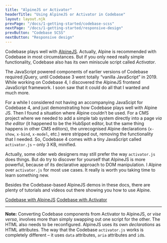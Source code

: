 ```yaml
---
title: "AlpineJS or Activator"
headerTitle: "Using AlpineJS or Activator in Codebase"
layout: layout.njk
prevPage: "/docs/1-getting-started/codebase-scss"
nextPage: "/docs/1-getting-started/responsive-design"
prevButton: "Codebase SCSS"
nextButton: "Responsive design"
---
```


<p class="t-lg t-thin">Codebase plays well with <a href="https://github.com/alpinejs/alpine">AlpineJS</a>. Actually, Alpine is recommended with Codebase in most circumstances. But if you only need really simple functionality, Codebase also has its own miniscule script called <em>Activator</em>.</p>

The JavaScript powered components of earlier versions of Codebase required jQuery, until Codebase 3 went totally “vanilla JavaScript” in 2019. While working on Codebase 4, I discovered the AlpineJS frontend JavaScript framework. I soon saw that it could do all that I wanted and much more.

For a while I considered not having an accompanying JavaScipt for Codebase 4, and just demonstrating how Codebase plays well with Alpine JS. Then I found a situation where Alpine couldn’t be used. For a CMS project where we needed to add a simple tab system directly into a page _via the editor_ (it happened to be the HubSpot editor, but the same thing happens in other CMS editors), the unrecognised Alpine declarations (`x-show`, `x-bind`, `x-model`, etc.) were stripped out, removing the functionality that I needed. So, Codebase 4 comes with a tiny JavaScript called `activator.js` – only 3 KB, minified.

Actually, some older web designers may still prefer the way `activator.js` does things. But do try to discover for yourself that AlpineJS is more powerful, because of its declarative approach to DOM manipulation. I Alpine  over `activator.js` for most use cases. It really is worth you taking time to learn something new.

Besides the Codebase-based AlpineJS demos in these docs, there are plenty of tutorials and videos out there showing you how to use Alpine.

<div class="flex flex-grow-equal flex-gap flex-wrap my-6 pb-3">
  <a class="btn btn-primary rounded-pill" href="/docs/8-alpinejs-components/about-alpinejs-components">Codebase with AlpineJS</a>
  <a class="btn btn-secondary rounded-pill" href="/docs/9-activator-components/about-activator-components">Codebase with Activator</a>
</div>

***

**Note:** Converting Codebase components from Activator to AlpineJS, or _vise versa_, involves more than simply swapping out one script for the other. The HTML also needs to be reconfigured. AlpineJS uses its own _declarations_ as HTML attributes. The way that the Codebase `activator.js` works is completely different – it uses `data` attributes, `aria` attributes and `id`s.